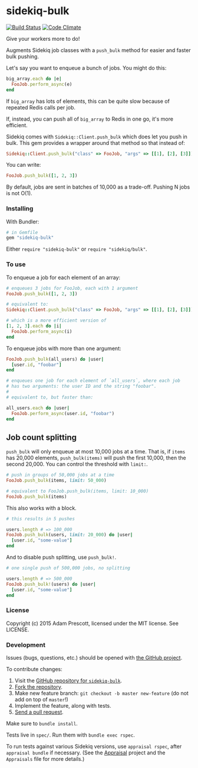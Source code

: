 # sidekiq-bulk

[![Build Status](https://travis-ci.org/aprescott/sidekiq-bulk.svg?branch=master)](https://travis-ci.org/aprescott/sidekiq-bulk) [![Code Climate](https://codeclimate.com/github/aprescott/sidekiq-bulk/badges/gpa.svg)](https://codeclimate.com/github/aprescott/sidekiq-bulk)

Give your workers more to do!

Augments Sidekiq job classes with a `push_bulk` method for easier and faster bulk pushing.

Let's say you want to enqueue a bunch of jobs. You might do this:

```ruby
big_array.each do |e|
  FooJob.perform_async(e)
end
```

If `big_array` has lots of elements, this can be quite slow because of repeated Redis calls per job.

If, instead, you can push all of `big_array` to Redis in one go, it's more efficient.

Sidekiq comes with `Sidekiq::Client.push_bulk` which does let you push in bulk. This gem provides a wrapper around that method so that instead of:

```ruby
Sidekiq::Client.push_bulk("class" => FooJob, "args" => [[1], [2], [3]])
```

You can write:

```ruby
FooJob.push_bulk([1, 2, 3])
```

By default, jobs are sent in batches of 10,000 as a trade-off. Pushing N jobs is not O(1).

### Installing

With Bundler:

```ruby
# in Gemfile
gem "sidekiq-bulk"
```

Either `require "sidekiq-bulk"` or `require "sidekiq/bulk"`.

### To use

To enqueue a job for each element of an array:

```ruby
# enqueues 3 jobs for FooJob, each with 1 argument
FooJob.push_bulk([1, 2, 3])

# equivalent to:
Sidekiq::Client.push_bulk("class" => FooJob, "args" => [[1], [2], [3]])

# which is a more efficient version of
[1, 2, 3].each do |i|
  FooJob.perform_async(i)
end
```

To enqueue jobs with more than one argument:

```ruby
FooJob.push_bulk(all_users) do |user|
  [user.id, "foobar"]
end

# enqueues one job for each element of `all_users`, where each job
# has two arguments: the user ID and the string "foobar".
#
# equivalent to, but faster than:

all_users.each do |user|
  FooJob.perform_async(user.id, "foobar")
end
```

## Job count splitting

`push_bulk` will only enqueue at most 10,000 jobs at a time. That is, if `items` has 20,000 elements, `push_bulk(items)` will push the first 10,000, then the second 20,000. You can control the threshold with `limit:`.

```ruby
# push in groups of 50,000 jobs at a time
FooJob.push_bulk(items, limit: 50_000)

# equivalent to FooJob.push_bulk(items, limit: 10_000)
FooJob.push_bulk(items)
```

This also works with a block.

```ruby
# this results in 5 pushes

users.length # => 100_000
FooJob.push_bulk(users, limit: 20_000) do |user|
  [user.id, "some-value"]
end
```

And to disable push splitting, use `push_bulk!`.

```ruby
# one single push of 500,000 jobs, no splitting

users.length # => 500_000
FooJob.push_bulk!(users) do |user|
  [user.id, "some-value"]
end
```

### License

Copyright (c) 2015 Adam Prescott, licensed under the MIT license. See LICENSE.

### Development

Issues (bugs, questions, etc.) should be opened with [the GitHub project](https://github.com/aprescott/sidekiq-bulk).

To contribute changes:

1. Visit the [GitHub repository for `sidekiq-bulk`](https://github.com/aprescott/sidekiq-bulk).
2. [Fork the repository](https://help.github.com/articles/fork-a-repo).
3. Make new feature branch: `git checkout -b master new-feature` (do not add on top of `master`!)
4. Implement the feature, along with tests.
5. [Send a pull request](https://help.github.com/articles/fork-a-repo).

Make sure to `bundle install`.

Tests live in `spec/`. Run them with `bundle exec rspec`.

To run tests against various Sidekiq versions, use `appraisal rspec`, after `appraisal bundle` if necessary. (See the [Appraisal](https://github.com/thoughtbot/appraisal) project and the `Appraisals` file for more details.)
